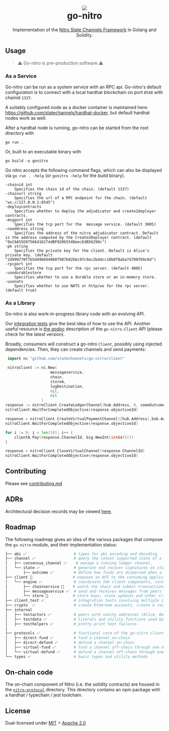 <h1 align="center">
<div><img src="https://statechannels.org/favicon.ico"><br>
go-nitro
</h1>

<p align="center">Implementation of the <a href="https://docs.statechannels.org">Nitro State Channels Framework</a> in Golang and Solidity.</p>

## Usage

> ⚠️ Go-nitro is pre-production software ⚠️

### As a Service

Go-nitro can be run as a system service with an RPC api. Go-nitro's default configuration is to connect with a local hardhat blockchain on port `8548` with chainid `1337`.

A suitably configured node as a docker container is maintained here: https://github.com/statechannels/hardhat-docker, but default hardhat nodes work as well.

After a hardhat node is running, go-nitro can be started from the root directory with

```
go run .
```

Or, built to an executable binary with

```
go build -o gonitro
```

Go nitro accepts the following command flags, which can also be displayed via `go run . -help` (or `gonitro -help` for the build binary).

```
-chainid int
    Specifies the chain id of the chain. (default 1337)
-chainurl string
    Specifies the url of a RPC endpoint for the chain. (default "ws://127.0.0.1:8545")
-deploycontracts
    Specifies whether to deploy the adjudicator and create2deployer contracts.
-msgport int
    Specifies the tcp port for the  message service. (default 3005)
-naaddress string
    Specifies the address of the nitro adjudicator contract. Default is the address computed by the Create2Deployer contract. (default "0xC6A55E07566416274dBF020b5548eecEdB56290c")
-pk string
    Specifies the private key for the client. Default is Alice's private key. (default "2d999770f7b5d49b694080f987b82bbc9fc9ac2b4dcc10b0f8aba7d700f69c6d")
-rpcport int
    Specifies the tcp port for the rpc server. (default 4005)
-usedurablestore
    Specifies whether to use a durable store or an in-memory store.
-usenats
    Specifies whether to use NATS or http/ws for the rpc server. (default true)
```

### As a Library

Go-nitro is also work-in-progress library code with an evolving API.

Our [integration tests](./client_test/readme.md) give the best idea of how to use the API. Another useful resource is [the godoc](https://pkg.go.dev/github.com/statechannels/go-nitro@v0.0.0-20221013015616-00c5614be2d2/client#Client) description of the `go-nitro.Client` API (please check for the latest version).

Broadly, consumers will construct a go-nitro `Client`, possibly using injected dependencies. Then, they can create channels and send payments:

```Go
 import nc "github.com/statechannels/go-nitro/client"

 nitroClient := nc.New(
                    messageservice,
                    chain,
                    storeA,
                    logDestination,
                    nil,
                    nil
                )
response := nitroClient.CreateLedgerChannel(hub.Address, 0, someOutcome)
nitroClient.WaitForCompletedObjective(response.objectiveId)

response = nitroClient.CreateVirtualPaymentChannel([hub.Address],bob.Address, defaultChallengeDuration, someOtherOutcome)
nitroClient.WaitForCompletedObjective(response.objectiveId)

for i := 0; i < len(10); i++ {
    clientA.Pay(response.ChannelId, big.NewInt(int64(5)))
}

response = nitroClient.CloseVirtualChannel(response.ChannelId)
nitroClient.WaitForCompletedObjective(response.objectiveId)
```

## Contributing

Please see [contributing.md](./contributing.md)

## ADRs

Architectural decision records may be viewed [here](./.adr/0000-adrs.md).

## Roadmap

The following roadmap gives an idea of the various packages that compose the `go-nitro` module, and their implementation status:

```bash
├── abi ✅                     # types for abi encoding and decoding.
├── channel ✅                 # query the latest supported state of a channel
│   ├── consensus_channel ✅    # manage a running ledger channel.
│   └── state ✅               # generate and recover signatures on state updates
│       ├── outcome ✅         # define how funds are dispersed when a channel closes
├── client 🚧                  # exposes an API to the consuming application
│   └── engine ✅              # coordinate the client components, runs the protocols
│       ├── chainservice 🚧    # watch the chain and submit transactions
│       ├── messageservice ✅  # send and receives messages from peers
│       └── store 🚧           # store keys, state updates and other critical data
├── client_test ✅             # integration tests involving multiple clients
├── crypto  ✅                 # create Ethereum accounts, create & recover signatures
├── internal
│   ├── testactors ✅          # peers with vanity addresses (Alice, Bob, Irene, ... )
│   ├── testdata ✅            # literals and utility functions used by other test packages
│   ├── testhelpers ✅         # pretty-print test failures
|
├── protocols ✅               # functional core of the go-nitro client
│   ├── direct-fund ✅         # fund a channel on-chain
│   ├── direct-defund ✅       # defund a channel on-chain
│   ├── virtual-fund ✅        # fund a channel off-chain through one or more  intermediaries
│   └── virtual-defund ✅      # defund a channel off-chain through one or more intermediaries
└── types ✅                   # basic types and utility methods
```

## On-chain code

The on-chain component of Nitro (i.e. the solidity contracts) are housed in the [`nitro-protocol`](./nitro-protocol/readme.md) directory. This directory contains an npm package with a hardhat / typechain / jest toolchain.

## License

Dual-licensed under [MIT](https://opensource.org/licenses/MIT) + [Apache 2.0](http://www.apache.org/licenses/LICENSE-2.0)
